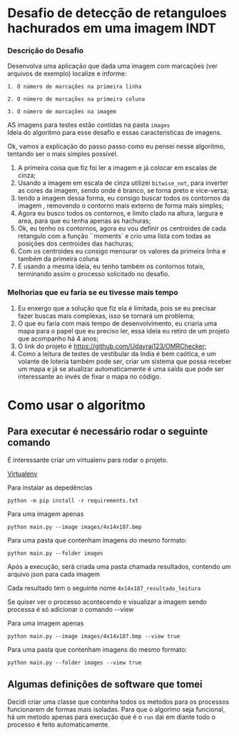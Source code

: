 # Desafio de detecção de retanguloes hachurados em uma imagem INDT

### Descrição do Desafio

Desenvolva uma aplicação que dada uma imagem com marcações (ver arquivos de exemplo) localize e informe:

    1. O número de marcações na primeira linha

    2. O número de marcações na primeira coluna

    3. O número de marcações na imagem

AS imagens para testes estão contidas na pasta ``images`` <br>
Ideia do algoritmo para esse desafio e essas caracteristicas de imagens.

Ok, vamos a explicação do passo passo como eu pensei nesse algoritmo, tentando ser o mais simples possível.

1. A primeira coisa que fiz foi ler a imagem e já colocar em escalas de cinza;
2. Usando a imagem em escala de cinza utilizei ``bitwise_not``, para inverter as cores da imagem, sendo onde é branco,
   se torna preto e
   vice-versa;
3. tendo a imagem dessa forma, eu consigo buscar todos os contornos da imagem , removendo o contorno mais externo de
   forma mais simples;
4. Agora eu busco todos os contornos, e limito clado na altura, largura e area, para que eu tenha apenas as hachuras;
5. Ok, eu tenho os contornos, agora eu vou definir os centroides de cada retangulo com a função ``moments` e crio uma
   lista com todas as posições dos centroides das hachuras;
6. Com os centroides eu consigo mensurar os valores da primeira linha e também da primeira coluna
7. E usando a mesma ideia, eu tenho também os contornos totais, terminando assim o processo solicitado no desafio.

### Melhorias que eu faria se eu tivesse mais tempo

1. Eu enxergo que a solução que fiz ela é limitada, pois se eu precisar fazer buscas mais complexas, isso se tornará um
   problema;
2. O que eu faria com mais tempo de desenvolvimento, eu criaria uma mapa para o papel que eu preciso ler, essa ideia eu
   retiro de um projeto que acompanho há 4 anos;
3. O link do projeto é https://github.com/Udayraj123/OMRChecker;
4. Como a leitura de testes de vestibular da India é bem caótica, e um volante de loteria também pode ser, criar um
   sistema que possa receber um mapa e já se atualizar automaticamente é uma saída que pode ser interessante ao invés de
   fixar o mapa no código.

# Como usar o algoritmo

## Para executar é necessário rodar o seguinte comando

É interessante criar um virtualenv para rodar o projeto.

[Virtualenv](https://docs.python.org/3/library/venv.html)

Para instalar as depedências

``
python -m pip install -r requirements.txt
``

Para uma imagem apenas

``
python main.py --image images/4x14x187.bmp
``

Para uma pasta que contenham imagens do mesmo formato:

``
python main.py --folder images
``

Após a execução, será criada uma pasta chamada resultados, contendo um arquivo json para cada imagem

Cada resultado tem o seguinte nome ``4x14x187_resultado_leitura``

Se quiser ver o processo acontecendo e visualizar a imagem sendo processa é só adicionar o comando --view

Para uma imagem apenas

``
python main.py --image images/4x14x187.bmp --view true
``

Para uma pasta que contenham imagens do mesmo formato:

``
python main.py --folder images --view true
``


## Algumas definições de software que tomei


Decidi criar uma classe que contenha todos os metodos para os processos funcionarem de formas mais isoladas.
Para que o algorimo seja funcional, há um metodo apenas para execução que é o ``run`` dai em diante todo o processo é feito automaticamente.
